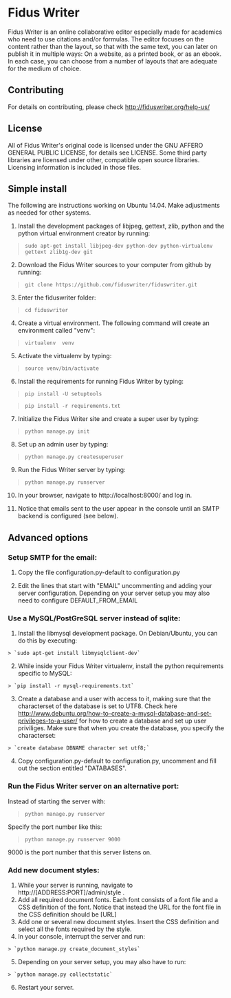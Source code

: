 Fidus Writer
===========

Fidus Writer is an online collaborative editor especially made for academics who need to use citations and/or formulas. The editor focuses on the content rather than the layout, so that with the same text, you can later on publish it in multiple ways: On a website, as a printed book, or as an ebook. In each case, you can choose from a number of layouts that are adequate for the medium of choice.


Contributing
----

For details on contributing, please check http://fiduswriter.org/help-us/


License
----

All of Fidus Writer's original code is licensed under the GNU AFFERO GENERAL PUBLIC LICENSE, for details see LICENSE. Some third party libraries are licensed under other, compatible open source libraries. Licensing information is included in those files.


Simple install
----

The following are instructions working on Ubuntu 14.04. Make adjustments as needed for other systems.

1. Install the development packages of libjpeg, gettext, zlib, python and the python virtual environment creator by running:

  > `sudo apt-get install libjpeg-dev python-dev python-virtualenv gettext zlib1g-dev git`

2. Download the Fidus Writer sources to your computer from github by running:

  > `git clone https://github.com/fiduswriter/fiduswriter.git`

3. Enter the fiduswriter folder:

  > `cd fiduswriter`

4. Create a virtual environment. The following command will create an environment called "venv":

  > `virtualenv  venv`

5. Activate the virtualenv by typing:

  > `source venv/bin/activate`

6. Install the requirements for running Fidus Writer by typing:

  > `pip install -U setuptools`

  > `pip install -r requirements.txt`

7. Initialize the Fidus Writer site and create a super user by typing:

  > `python manage.py init`

8. Set up an admin user by typing:

  > `python manage.py createsuperuser`

9. Run the Fidus Writer server by typing:

  > `python manage.py runserver`

10. In your browser, navigate to http://localhost:8000/ and log in.

11. Notice that emails sent to the user appear in the console until an SMTP backend is configured (see below).

Advanced options
----
### Setup SMTP for the email:

  1. Copy the file configuration.py-default to configuration.py

  2. Edit the lines that start with "EMAIL" uncommenting and adding your server configuration. Depending on your server setup you may also need to configure DEFAULT_FROM_EMAIL

### Use a MySQL/PostGreSQL server instead of sqlite:

  1. Install the libmysql development package. On Debian/Ubuntu, you can do this by executing:

    > `sudo apt-get install libmysqlclient-dev`

  2. While inside your Fidus Writer virtualenv, install the python requirements specific to MySQL:  

    > `pip install -r mysql-requirements.txt`

  3. Create a database and a user with access to it, making sure that the characterset of the database is set to UTF8. Check here http://www.debuntu.org/how-to-create-a-mysql-database-and-set-privileges-to-a-user/ for how to create a database and set up user priviliges. Make sure that when you create the database, you specify the characterset:

    > `create database DBNAME character set utf8;`

  4. Copy configuration.py-default to configuration.py, uncomment and fill out the section entitled "DATABASES".

### Run the Fidus Writer server on an alternative port:

  Instead of starting the server with:

  > `python manage.py runserver`

  Specify the port number like this:

  > `python manage.py runserver 9000`

  9000 is the port number that this server listens on.

### Add new document styles:

  1. While your server is running, navigate to http://[ADDRESS:PORT]/admin/style .
  2. Add all required document fonts. Each font consists of a font file and a CSS definition of the font. Notice that instead the URL for the font file in the CSS definition should be [URL]
  3. Add one or several new document styles. Insert the CSS definition and select all the fonts required by the style.
  4. In your console, interrupt the server and run:

    > `python manage.py create_document_styles`

  5. Depending on your server setup, you may also have to run:

    > `python manage.py collectstatic`

  6. Restart your server.
